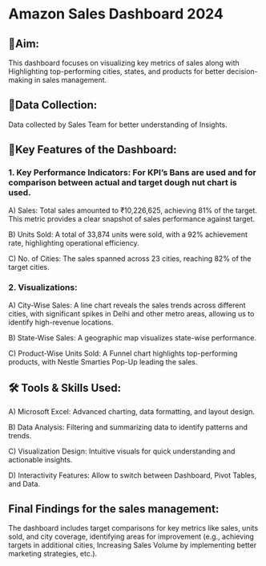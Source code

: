 # Amazon Sales Dashboard 2024 
## 🥅Aim: 
This dashboard focuses on visualizing key metrics of sales along with Highlighting top-performing cities, states, and products for better decision-making in sales management.
## 📅Data Collection: 
Data collected by Sales Team for better understanding of Insights.
## 🌟Key Features of the Dashboard:

### 1.	Key Performance Indicators: For KPI’s Bans are used and for comparison between actual and target dough nut chart is used.
   
A) Sales: Total sales amounted to ₹10,226,625, achieving 81% of the target. This metric provides a clear snapshot of sales performance against target.

B)	Units Sold: A total of 33,874 units were sold, with a 92% achievement rate, highlighting operational efficiency.

C)	No. of Cities: The sales spanned across 23 cities, reaching 82% of the target cities.

### 2.	Visualizations: 
   
A)	City-Wise Sales: A line chart reveals the sales trends across different cities, with significant spikes in Delhi and other metro areas, allowing us to identify high-revenue locations.

B)	State-Wise Sales: A geographic map visualizes state-wise performance.

C)	Product-Wise Units Sold: A Funnel chart highlights top-performing products, with Nestle Smarties Pop-Up leading the sales.

## 🛠️ Tools & Skills Used:

A)	Microsoft Excel: Advanced charting, data formatting, and layout design.

B)	Data Analysis: Filtering and summarizing data to identify patterns and trends.

C)	Visualization Design: Intuitive visuals for quick understanding and actionable insights.

D)	Interactivity Features: Allow to switch between Dashboard, Pivot Tables, and Data.


## Final Findings for the sales management:
The dashboard includes target comparisons for key metrics like sales, units sold, and city coverage, identifying areas for improvement (e.g., achieving targets in additional cities, Increasing Sales Volume by implementing better marketing strategies, etc.).
